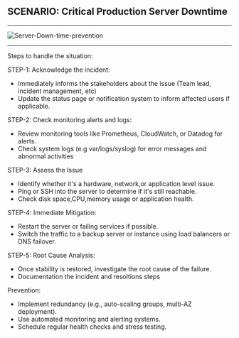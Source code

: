 ## SCENARIO: Critical Production Server Downtime
---
![Server-Down-time-prevention](https://github.com/user-attachments/assets/a31133c2-847a-421b-ba90-042a1fe38866)

---
Steps to handle the situation:

STEP-1: Acknowledge the incident:
- Immediately informs the stakeholders about the issue (Team lead, incident management, etc)
- Update the status page or notification system to inform affected users if applicable.

STEP-2:  Check monitoring alerts and logs:
- Review monitoring tools like Prometheus, CloudWatch, or Datadog for alerts.
- Check system logs (e.g var/logs/syslog) for error messages and abnormal activities

STEP-3: Assess the Issue
- Identify whether it's a hardware, network,or application level issue.
- Ping or SSH into the server to determine if it's still reachable.
- Check disk space,CPU,memory usage or application health.

STEP-4: Immediate Mitigation:
- Restart the server or failing services if possible.
- Switch the traffic to a backup server  or instance using load balancers or DNS failover.

STEP-5: Root Cause Analysis:
- Once stability is restored, investigate the root cause of the failure.
- Documentation the incident and resoltions steps

Prevention:

- Implement redundancy (e.g., auto-scaling groups, multi-AZ deployment).
- Use automated monitoring and alerting systems.
- Schedule regular health checks and stress testing.
  
